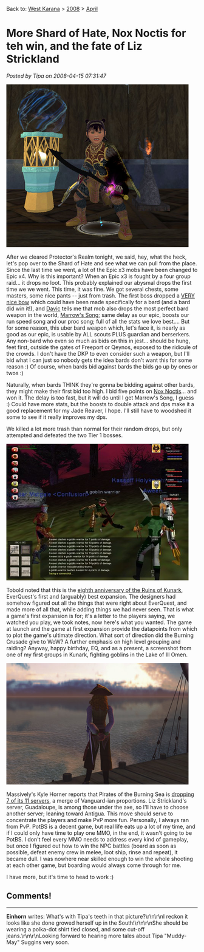 Back to: [West Karana](/posts/westkarana.md) > [2008](/posts/2008/westkarana.md) > [April](./westkarana.md)
# More Shard of Hate, Nox Noctis for teh win, and the fate of Liz Strickland

*Posted by Tipa on 2008-04-15 07:31:47*

![noxnocti.jpg](../../../uploads/2008/04/noxnocti.jpg)

After we cleared Protector's Realm tonight, we said, hey, what the heck, let's pop over to the Shard of Hate and see what we can pull from the place. Since the last time we went, a lot of the Epic x3 mobs have been changed to Epic x4. Why is this important? When an Epic x3 is fought by a four group raid... it drops no loot. This probably explained our abysmal drops the first time we we went. This time, it was fine. We got several chests, some masters, some nice pants -- just from trash. The first boss dropped a [VERY nice bow](http://www.lootdb.com/eq2/item/-1586819283) which could have been made specifically for a bard (and a bard did win it!), and [Davic](http://www.dcstanton.com/EQ2blog) tells me that mob also drops the most perfect bard weapon in the world, [Marrow's Song](http://www.lootdb.com/eq2/item/-742519407); same delay as our epic, boosts our run speed song and our proc song; full of all the stats we love best.... But for some reason, this uber bard weapon which, let's face it, is nearly as good as our epic, is usable by ALL scouts PLUS guardian and berserkers. Any non-bard who even so much as bids on this in jest... should be hung, feet first, outside the gates of Freeport or Qeynos, exposed to the ridicule of the crowds. I don't have the DKP to even consider such a weapon, but I'll bid what I can just so nobody gets the idea bards don't want this for some reason :) Of course, when bards bid against bards the bids go up by ones or twos :)

Naturally, when bards THINK they're gonna be bidding against other bards, they might make their first bid too high. I bid five points on [Nox Noctis](http://www.lootdb.com/eq2/item/1667730261)... and won it. The delay is too fast, but it will do until I get Marrow's Song, I guess :) Could have more stats, but the boosts to double attack and dps make it a good replacement for my Jade Reaver, I hope. I'll still have to woodshed it some to see if it really improves my dps.

We killed a lot more trash than normal for their random drops, but only attempted and defeated the two Tier 1 bosses.

![16fea75b7e66e5bd150c18c8c40905ba.jpg](../../../uploads/2008/04/16fea75b7e66e5bd150c18c8c40905ba.jpg)

Tobold noted that this is the [eighth anniversary of the Ruins of Kunark](http://tobolds.blogspot.com/2008/04/where-is-wows-ruins-of-kunark.html), EverQuest's first and (arguably) best expansion. The designers had somehow figured out all the things that were right about EverQuest, and made more of all that, while adding things we had never seen. That is what a game's first expansion is for; it's a letter to the players saying, we watched you play, we took notes, now here's what you wanted. The game at launch and the game at first expansion provide the datapoints from which to plot the game's ultimate direction. What sort of direction did the Burning Crusade give to WoW? A further emphasis on high level grouping and raiding? Anyway, happy birthday, EQ, and as a present, a screenshot from one of my first groups in Kunark, fighting goblins in the Lake of Ill Omen.

![potbs-2008-04-15-07-15-55-31.jpg](../../../uploads/2008/04/potbs-2008-04-15-07-15-55-31.jpg)

Massively's Kyle Horner reports that Pirates of the Burning Sea is [dropping 7 of its 11 servers](http://www.massively.com/2008/04/15/potbs-drops-seven-servers-four-remain/), a merge of Vanguard-ian proportions. Liz Strickland's server, Guadaloupe, is among those under the axe, so I'll have to choose another server; leaning toward Antigua. This move should serve to concentrate the players and make PvP more fun. Personally, I always ran from PvP. PotBS is a decent game, but real life eats up a lot of my time, and if I could only have time to play one MMO, in the end, it wasn't going to be PotBS. I don't feel every MMO needs to address every kind of gameplay, but once I figured out how to win the NPC battles (board as soon as possible, defeat enemy crew in melee, loot ship, rinse and repeat), it became dull. I was nowhere near skilled enough to win the whole shooting at each other game, but boarding would always come through for me.

I have more, but it's time to head to work :)

## Comments!
---
**Einhorn** writes: What's with Tipa's teeth in that picture?\r\n\r\nI reckon it looks like she done growed herself up in the South!\r\n\r\nShe should be wearing a polka-dot shirt tied closed, and some cut-off jeans.\r\n\r\nLooking forward to hearing more tales about Tipa "Muddy-May" Suggins very soon.
